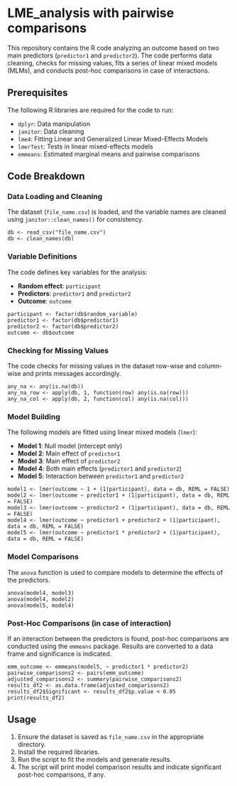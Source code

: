 # LME_analysis with pairwise comparisons

This repository contains the R code analyzing an outcome based on two main predictors (`predictor1` and `predictor2`). The code performs data cleaning, checks for missing values, fits a series of linear mixed models (MLMs), and conducts post-hoc comparisons in case of interactions.

## Prerequisites

The following R libraries are required for the code to run:

- `dplyr`: Data manipulation
- `janitor`: Data cleaning
- `lme4`: Fitting Linear and Generalized Linear Mixed-Effects Models
- `lmerTest`: Tests in linear mixed-effects models
- `emmeans`: Estimated marginal means and pairwise comparisons

## Code Breakdown

### Data Loading and Cleaning
The dataset (`file_name.csv`) is loaded, and the variable names are cleaned using `janitor::clean_names()` for consistency.

```{r database}
db <- read_csv("file_name.csv")
db <- clean_names(db)
```

### Variable Definitions
The code defines key variables for the analysis:

- **Random effect**: `participant`
- **Predictors**: `predictor1` and `predictor2`
- **Outcome**: `outcome`

```{r variables}
participant <- factor(db$random_variable)
predictor1 <- factor(db$predictor1)
predictor2 <- factor(db$predictor2)
outcome <- db$outcome
```

### Checking for Missing Values
The code checks for missing values in the dataset row-wise and column-wise and prints messages accordingly.

```{r missing values}
any_na <- any(is.na(db))
any_na_row <- apply(db, 1, function(row) any(is.na(row)))
any_na_col <- apply(db, 2, function(col) any(is.na(col)))
```

### Model Building
The following models are fitted using linear mixed models (`lmer`):

- **Model 1**: Null model (intercept only)
- **Model 2**: Main effect of `predictor1`
- **Model 3**: Main effect of `predictor2`
- **Model 4**: Both main effects (`predictor1` and `predictor2`)
- **Model 5**: Interaction between `predictor1` and `predictor2`

```{r model}
model1 <- lmer(outcome ~ 1 + (1|participant), data = db, REML = FALSE)
model2 <- lmer(outcome ~ predictor1 + (1|participant), data = db, REML = FALSE)
model3 <- lmer(outcome ~ predictor2 + (1|participant), data = db, REML = FALSE)
model4 <- lmer(outcome ~ predictor1 + predictor2 + (1|participant), data = db, REML = FALSE)
model5 <- lmer(outcome ~ predictor1 * predictor2 + (1|participant), data = db, REML = FALSE)
```

### Model Comparisons
The `anova` function is used to compare models to determine the effects of the predictors.

```{r anovas}
anova(model4, model3)
anova(model4, model2)
anova(model5, model4)
```

### Post-Hoc Comparisons (in case of interaction)
If an interaction between the predictors is found, post-hoc comparisons are conducted using the `emmeans` package. Results are converted to a data frame and significance is indicated.

```{r pairwise comparisons}
emm_outcome <- emmeans(model5, ~ predictor1 * predictor2)
pairwise_comparisons2 <- pairs(emm_outcome)
adjusted_comparisons2 <- summary(pairwise_comparisons2)
results_df2 <- as.data.frame(adjusted_comparisons2)
results_df2$Significant <- results_df2$p.value < 0.05
print(results_df2)
```

## Usage

1. Ensure the dataset is saved as `file_name.csv` in the appropriate directory.
2. Install the required libraries.
3. Run the script to fit the models and generate results.
4. The script will print model comparison results and indicate significant post-hoc comparisons, if any.
